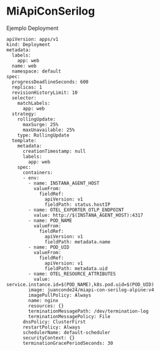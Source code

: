# MiApiConSerilog


Ejemplo Deployment

    apiVersion: apps/v1
    kind: Deployment
    metadata:
      labels:
        app: web
      name: web
      namespace: default
    spec:
      progressDeadlineSeconds: 600
      replicas: 1
      revisionHistoryLimit: 10
      selector:
        matchLabels:
          app: web
      strategy:
        rollingUpdate:
          maxSurge: 25%
          maxUnavailable: 25%
        type: RollingUpdate
      template:
        metadata:
          creationTimestamp: null
          labels:
            app: web
        spec:
          containers:
          - env:
            - name: INSTANA_AGENT_HOST
              valueFrom:
                fieldRef:
                  apiVersion: v1
                  fieldPath: status.hostIP
            - name: OTEL_EXPORTER_OTLP_ENDPOINT
              value: http://$(INSTANA_AGENT_HOST):4317
            - name: POD_NAME
              valueFrom:
                fieldRef:
                  apiVersion: v1
                  fieldPath: metadata.name
            - name: POD_UID
              valueFrom:
                fieldRef:
                  apiVersion: v1
                  fieldPath: metadata.uid
            - name: OTEL_RESOURCE_ATTRIBUTES
              value: service.instance.id=$(POD_NAME),k8s.pod.uid=$(POD_UID)
            image: juanconde24/miapi-con-serilog-alpine:v4
            imagePullPolicy: Always
            name: nginx
            resources: {}
            terminationMessagePath: /dev/termination-log
            terminationMessagePolicy: File
          dnsPolicy: ClusterFirst
          restartPolicy: Always
          schedulerName: default-scheduler
          securityContext: {}
          terminationGracePeriodSeconds: 30
